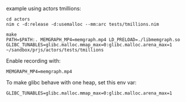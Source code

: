 
example using actors tmillions:

```
cd actors
nim c -d:release -d:usemalloc --mm:arc tests/tmillions.nim
```

```
make 
PATH=$PATH:. MEMGRAPH_MP4=memgraph.mp4 LD_PRELOAD=./libmemgraph.so GLIBC_TUNABLES=glibc.malloc.mmap_max=0:glibc.malloc.arena_max=1 ~/sandbox/prjs/actors/tests/tmillions 
```

Enable recording with:

```
MEMGRAPH_MP4=memgraph.mp4
```

To make glibc behave with one heap, set this env var:

```
GLIBC_TUNABLES=glibc.malloc.mmap_max=0:glibc.malloc.arena_max=1
````

